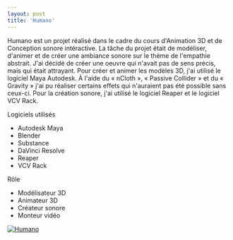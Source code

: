 ```yaml
---
layout: post
title: 'Humano'
---
```

Humano est un projet réalisé dans le cadre du cours d'Animation 3D et de Conception sonore intéractive. La tâche du projet était de modéliser, d'animer et de créer une ambiance sonore sur le thème de l'empathie abstrait. J'ai décidé de créer une oeuvre qui n'avait pas de sens précis, mais qui était attrayant. Pour créer et animer les modèles 3D, j'ai utilisé le logiciel Maya Autodesk. À l'aide du « nCloth », « Passive Collider » et du « Gravity » j'ai pu réaliser certains effets qui n'auraient pas été possible sans ceux-ci. Pour la création sonore, j'ai utilisé le logiciel Reaper et le logiciel VCV Rack.

Logiciels utilisés
- Autodesk Maya
- Blender
- Substance
- DaVinci Resolve
- Reaper
- VCV Rack

Rôle
- Modélisateur 3D
- Animateur 3D
- Créateur sonore
- Monteur vidéo

[![Humano](projects/proj-1/thumbnail.png)](https://youtu.be/NXQ7xD3HRzs)
